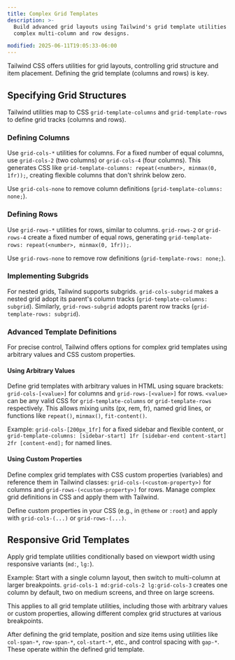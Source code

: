 ```yaml
---
title: Complex Grid Templates
description: >-
  Build advanced grid layouts using Tailwind's grid template utilities for
  complex multi-column and row designs.

modified: 2025-06-11T19:05:33-06:00
---
```


Tailwind CSS offers utilities for grid layouts, controlling grid structure and item placement. Defining the grid template (columns and rows) is key.

## Specifying Grid Structures

Tailwind utilities map to CSS `grid-template-columns` and `grid-template-rows` to define grid tracks (columns and rows).

### Defining Columns

Use `grid-cols-*` utilities for columns. For a fixed number of equal columns, use `grid-cols-2` (two columns) or `grid-cols-4` (four columns). This generates CSS like `grid-template-columns: repeat(<number>, minmax(0, 1fr));`, creating flexible columns that don't shrink below zero.

Use `grid-cols-none` to remove column definitions (`grid-template-columns: none;`).

### Defining Rows

Use `grid-rows-*` utilities for rows, similar to columns. `grid-rows-2` or `grid-rows-4` create a fixed number of equal rows, generating `grid-template-rows: repeat(<number>, minmax(0, 1fr));`.

Use `grid-rows-none` to remove row definitions (`grid-template-rows: none;`).

### Implementing Subgrids

For nested grids, Tailwind supports subgrids. `grid-cols-subgrid` makes a nested grid adopt its parent's column tracks (`grid-template-columns: subgrid`). Similarly, `grid-rows-subgrid` adopts parent row tracks (`grid-template-rows: subgrid`).

### Advanced Template Definitions

For precise control, Tailwind offers options for complex grid templates using arbitrary values and CSS custom properties.

#### Using Arbitrary Values

Define grid templates with arbitrary values in HTML using square brackets: `grid-cols-[<value>]` for columns and `grid-rows-[<value>]` for rows. `<value>` can be any valid CSS for `grid-template-columns` or `grid-template-rows` respectively. This allows mixing units (px, rem, fr), named grid lines, or functions like `repeat()`, `minmax()`, `fit-content()`.

Example: `grid-cols-[200px_1fr]` for a fixed sidebar and flexible content, or `grid-template-columns: [sidebar-start] 1fr [sidebar-end content-start] 2fr [content-end];` for named lines.

#### Using Custom Properties

Define complex grid templates with CSS custom properties (variables) and reference them in Tailwind classes: `grid-cols-(<custom-property>)` for columns and `grid-rows-(<custom-property>)` for rows. Manage complex grid definitions in CSS and apply them with Tailwind.

Define custom properties in your CSS (e.g., in `@theme` or `:root`) and apply with `grid-cols-(...)` or `grid-rows-(...)`.

## Responsive Grid Templates

Apply grid template utilities conditionally based on viewport width using responsive variants (`md:`, `lg:`).

Example: Start with a single column layout, then switch to multi-column at larger breakpoints. `grid-cols-1 md:grid-cols-2 lg:grid-cols-3` creates one column by default, two on medium screens, and three on large screens.

This applies to all grid template utilities, including those with arbitrary values or custom properties, allowing different complex grid structures at various breakpoints.

After defining the grid template, position and size items using utilities like `col-span-*`, `row-span-*`, `col-start-*`, etc., and control spacing with `gap-*`. These operate within the defined grid template.
